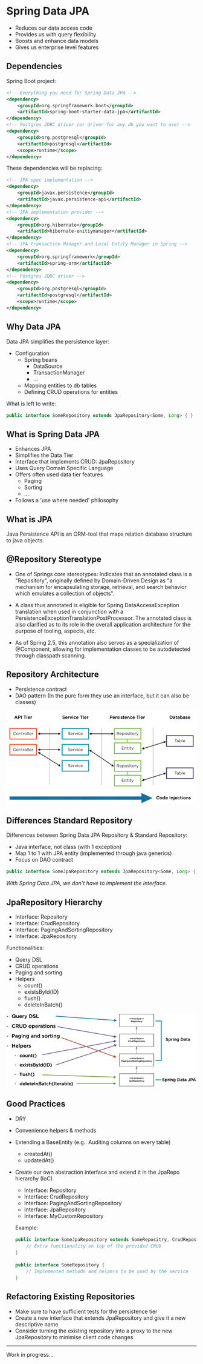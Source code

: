 # Spring Data JPA

- Reduces our data access code
- Provides us with query flexibility
- Boosts and enhance data models
- Gives us enterprise level features

## Dependencies

Spring Boot project:
```xml
<!-- Everything you need for Spring Data JPA -->
<dependency>
	<groupId>org.springframework.boot</groupId>
	<artifactId>spring-boot-starter-data-jpa</artifactId>
</dependency>
<!-- Postgres JDBC driver (or driver for any db you want to use) -->
<dependency>
	<groupId>org.postgresql</groupId>
	<artifactId>postgresql</artifactId>
	<scope>runtime</scope>
</dependency>
```

These dependencies will be replacing:
```xml
<!-- JPA spec implementation -->
<dependency>
	<groupId>javax.persistence</groupId>
	<artifactId>javax.persistence-api</artifactId>
</dependency>
<!-- JPA implementation provider -->
<dependency>
	<groupId>org.hibernate</groupId>
	<artifactId>hibernate-enitiymanager</artifactId>
</dependency>
<!-- JPA transaction Manager and Local Entity Manager in Spring -->
<dependency>
	<groupId>org.springframework</groupId>
	<artifactId>spring-orm</artifactId>
</dependency>
<!-- Postgres JDBC driver -->
<dependency>
	<groupId>org.postgresql</groupId>
	<artifactId>postgresql</artifactId>
	<scope>runtime</scope>
</dependency>
```

## Why Data JPA

Data JPA simplifies the persistence layer:
- Configuration
  - Spring beans
    - DataSource
    - TransactionManager
    - ...
  - Mapping entities to db tables
  - Defining CRUD operations for entities

What is left to write:
```java
public interface SomeRepository extends JpaRepository<Some, Long> { }
```

## What is Spring Data JPA

- Enhances JPA
- Simplifies the Data Tier
- Interface that implements CRUD: JpaRepository
- Uses Query Domain Specific Language
- Offers often used data tier features
  - Paging
  - Sorting
  - ...
- Follows a 'use where needed' philosophy

## What is JPA

Java Persistence API is an ORM-tool that maps relation database structure to java objects.

## @Repository Stereotype

- One of Springs core stereotypes: Indicates that an annotated class is a "Repository",
originally defined by Domain-Driven Design as "a mechanism for encapsulating storage,
retrieval, and search behavior which emulates a collection of objects".

- A class thus annotated is eligible for Spring DataAccessException translation when used in 
conjunction with a PersistenceExceptionTranslationPostProcessor. The annotated class is also
clarified as to its role in the overall application architecture for the purpose of tooling, aspects, etc.

- As of Spring 2.5, this annotation also serves as a specialization of @Component,
allowing for implementation classes to be autodetected through classpath scanning.

## Repository Architecture

- Persistence contract
- DAO pattern (In the pure form they use an interface, but it can also be classes)

![Repo Architecture](repo-architecture.png)

## Differences Standard Repository

Differences between Spring Data JPA Repository & Standard Repository:
- Java interface, not class (with 1 exception)
- Map 1 to 1 with JPA entity (implemented through java generics)
- Focus on DAO contract

```java
public interface SomeJpaRepository extends JpaRepository<Some, Long> { }
```

*With Spring Data JPA, we don't have to implement the interface.*

## JpaRepository Hierarchy

- Interface: Repository
- Interface: CrudRepository
- Interface: PagingAndSortingRepository
- Interface: JpaRepository

Functionalities:
- Query DSL
- CRUD operations
- Paging and sorting
- Helpers
  - count()
  - existsById(ID)
  - flush()
  - deleteInBatch()

![JpaRepository Hierarchy](jpa-repo-hierarchy.png)

## Good Practices

- DRY
- Convenience helpers & methods
- Extending a BaseEntity (e.g.: Auditing columns on every table)
  - createdAt()
  - updatedAt()
- Create our own abstraction interface and extend it in the JpaRepo hierarchy (IoC)
  - Interface: Repository
  - Interface: CrudRepository
  - Interface: PagingAndSortingRepository
  - Interface: JpaRepository
  - Interface: MyCustomRepository


  Example:
  ```java
  public interface SomeJpaRepository extends SomeRepositry, CrudRepositry<Some, Long> {
      // Extra functionality on top of the provided CRUD
  }
  
  public interface SomeRepository {
      // Implemented methods and helpers to be used by the service
  }
  ```

## Refactoring Existing Repositories

- Make sure to have sufficient tests for the persistence tier
- Create a new interface that extends JpaRepository and give it a new descriptive name
- Consider turning the existing repository into a proxy to the new JpaRepository to minimise client code changes

---
Work in progress...